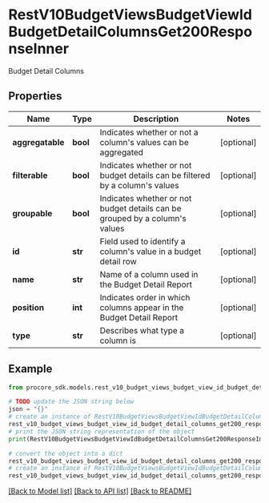 # RestV10BudgetViewsBudgetViewIdBudgetDetailColumnsGet200ResponseInner

Budget Detail Columns

## Properties

Name | Type | Description | Notes
------------ | ------------- | ------------- | -------------
**aggregatable** | **bool** | Indicates whether or not a column&#39;s values can be aggregated | [optional] 
**filterable** | **bool** | Indicates whether or not budget details can be filtered by a column&#39;s values | [optional] 
**groupable** | **bool** | Indicates whether or not budget details can be grouped by a column&#39;s values | [optional] 
**id** | **str** | Field used to identify a column&#39;s value in a budget detail row | [optional] 
**name** | **str** | Name of a column used in the Budget Detail Report | [optional] 
**position** | **int** | Indicates order in which columns appear in the Budget Detail Report | [optional] 
**type** | **str** | Describes what type a column is | [optional] 

## Example

```python
from procore_sdk.models.rest_v10_budget_views_budget_view_id_budget_detail_columns_get200_response_inner import RestV10BudgetViewsBudgetViewIdBudgetDetailColumnsGet200ResponseInner

# TODO update the JSON string below
json = "{}"
# create an instance of RestV10BudgetViewsBudgetViewIdBudgetDetailColumnsGet200ResponseInner from a JSON string
rest_v10_budget_views_budget_view_id_budget_detail_columns_get200_response_inner_instance = RestV10BudgetViewsBudgetViewIdBudgetDetailColumnsGet200ResponseInner.from_json(json)
# print the JSON string representation of the object
print(RestV10BudgetViewsBudgetViewIdBudgetDetailColumnsGet200ResponseInner.to_json())

# convert the object into a dict
rest_v10_budget_views_budget_view_id_budget_detail_columns_get200_response_inner_dict = rest_v10_budget_views_budget_view_id_budget_detail_columns_get200_response_inner_instance.to_dict()
# create an instance of RestV10BudgetViewsBudgetViewIdBudgetDetailColumnsGet200ResponseInner from a dict
rest_v10_budget_views_budget_view_id_budget_detail_columns_get200_response_inner_from_dict = RestV10BudgetViewsBudgetViewIdBudgetDetailColumnsGet200ResponseInner.from_dict(rest_v10_budget_views_budget_view_id_budget_detail_columns_get200_response_inner_dict)
```
[[Back to Model list]](../README.md#documentation-for-models) [[Back to API list]](../README.md#documentation-for-api-endpoints) [[Back to README]](../README.md)



